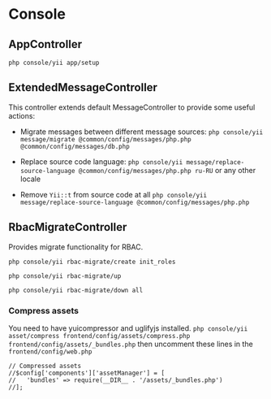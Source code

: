 # Console
## AppController
``php console/yii app/setup`` 

## ExtendedMessageController
This controller extends default MessageController to provide some useful actions:

- Migrate messages between different message sources:
``php console/yii message/migrate @common/config/messages/php.php @common/config/messages/db.php``

- Replace source code language:
``php console/yii message/replace-source-language @common/config/messages/php.php ru-RU``
or any other locale

- Remove ``Yii::t`` from source code at all
``php console/yii message/replace-source-language @common/config/messages/php.php``

## RbacMigrateController
Provides migrate functionality for RBAC.

``php console/yii rbac-migrate/create init_roles``

``php console/yii rbac-migrate/up``

``php console/yii rbac-migrate/down all``

### Compress assets
You need to have yuicompressor and uglifyjs installed.
``php console/yii asset/compress frontend/config/assets/compress.php frontend/config/assets/_bundles.php``
then uncomment these lines in the ``frontend/config/web.php``
```
// Compressed assets
//$config['components']['assetManager'] = [
//   'bundles' => require(__DIR__ . '/assets/_bundles.php')
//];
```

